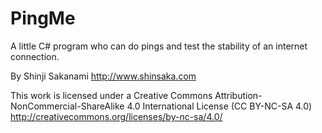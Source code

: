 # PingMe

A little C# program who can do pings and test the stability of an internet connection.

By Shinji Sakanami
http://www.shinsaka.com

This work is licensed under a Creative Commons Attribution-NonCommercial-ShareAlike 4.0 International License (CC BY-NC-SA 4.0)
http://creativecommons.org/licenses/by-nc-sa/4.0/
